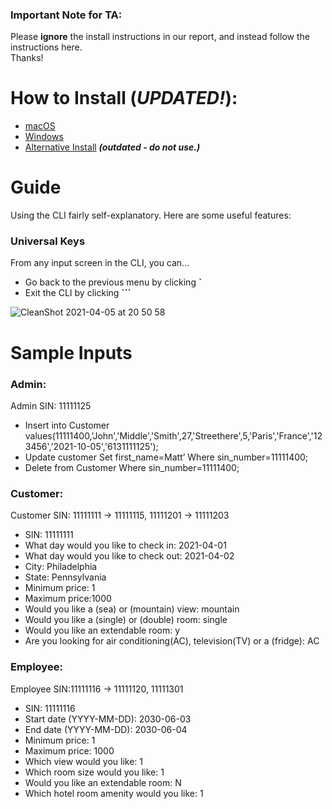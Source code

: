 ### Important Note for TA:
Please **ignore** the install instructions in our report, and instead follow the instructions here.  
Thanks!

# How to Install (*UPDATED!*):

* [macOS](docs/macOSInstall.md)   
* [Windows](docs/WindowsInstall.md)
* [Alternative Install](docs/altInstall.md) _**(outdated - do not use.)**_

# Guide

Using the CLI fairly self-explanatory. Here are some useful features:

### Universal Keys
From any input screen in the CLI, you can...
* Go back to the previous menu by clicking **`**
* Exit the CLI by clicking **```**

![CleanShot 2021-04-05 at 20 50 58](https://user-images.githubusercontent.com/28697372/113643826-3de70600-9651-11eb-8429-c88a3865e943.png)

# Sample Inputs
### Admin:
Admin SIN: 11111125
- Insert into Customer values(11111400,'John','Middle','Smith',27,'Streethere',5,'Paris','France','123456','2021-10-05','6131111125');
- Update customer Set first_name=Matt’ Where sin_number=11111400;
- Delete from Customer Where sin_number=11111400;

### Customer:
Customer SIN: 11111111 -> 11111115, 11111201 -> 11111203
- SIN: 11111111
- What day would you like to check in: 2021-04-01
- What day would you like to check out: 2021-04-02
- City: Philadelphia 
- State: Pennsylvania
- Minimum price: 1 
- Maximum price:1000
- Would you like a (sea) or (mountain) view: mountain
- Would you like a (single) or (double) room: single
- Would you like an extendable room: y
- Are you looking for air conditioning(AC), television(TV) or a (fridge): AC

### Employee:
Employee SIN:11111116 -> 11111120, 11111301
- SIN: 11111116
- Start date (YYYY-MM-DD): 2030-06-03
- End date (YYYY-MM-DD): 2030-06-04
- Minimum price: 1
- Maximum price: 1000
- Which view would you like: 1
- Which room size would you like: 1
- Would you like an extendable room: N
- Which hotel room amenity would you like: 1
